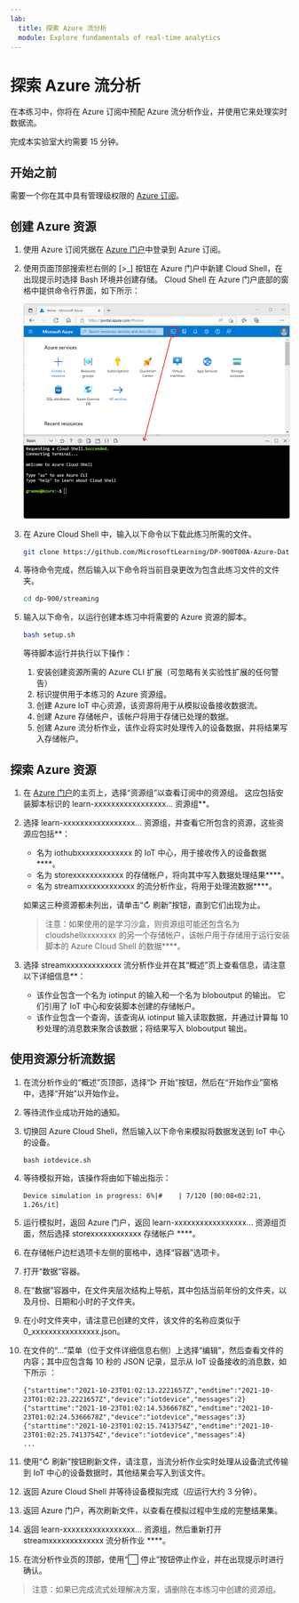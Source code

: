 ```yaml
---
lab:
  title: 探索 Azure 流分析
  module: Explore fundamentals of real-time analytics
---
```


# <a name="explore-azure-stream-analytics"></a>探索 Azure 流分析

在本练习中，你将在 Azure 订阅中预配 Azure 流分析作业，并使用它来处理实时数据流。

完成本实验室大约需要 15 分钟。

## <a name="before-you-start"></a>开始之前

需要一个你在其中具有管理级权限的 [Azure 订阅](https://azure.microsoft.com/free)。

## <a name="create-azure-resources"></a>创建 Azure 资源

1. 使用 Azure 订阅凭据在 [Azure 门户](https://portal.azure.com)中登录到 Azure 订阅。

1. 使用页面顶部搜索栏右侧的 [\>_] 按钮在 Azure 门户中新建 Cloud Shell，在出现提示时选择 Bash 环境并创建存储。 Cloud Shell 在 Azure 门户底部的窗格中提供命令行界面，如下所示：

    ![具有 Cloud Shell 窗格的 Azure 门户](./images/cloud-shell.png)

1. 在 Azure Cloud Shell 中，输入以下命令以下载此练习所需的文件。

    ```bash
    git clone https://github.com/MicrosoftLearning/DP-900T00A-Azure-Data-Fundamentals dp-900
    ```

1. 等待命令完成，然后输入以下命令将当前目录更改为包含此练习文件的文件夹。

    ```bash
    cd dp-900/streaming
    ```

1. 输入以下命令，以运行创建本练习中将需要的 Azure 资源的脚本。

    ```bash
    bash setup.sh
    ```

    等待脚本运行并执行以下操作：

    1. 安装创建资源所需的 Azure CLI 扩展（可忽略有关实验性扩展的任何警告）
    1. 标识提供用于本练习的 Azure 资源组。
    1. 创建 Azure IoT 中心资源，该资源将用于从模拟设备接收数据流。
    1. 创建 Azure 存储帐户，该帐户将用于存储已处理的数据。
    1. 创建 Azure 流分析作业，该作业将实时处理传入的设备数据，并将结果写入存储帐户。

## <a name="explore-the-azure-resources"></a>探索 Azure 资源

1. 在 [Azure 门户](https://portal.azure.com?azure-portal=true)的主页上，选择“资源组”以查看订阅中的资源组。 这应包括安装脚本标识的 learn-xxxxxxxxxxxxxxxxx... 资源组**。
2. 选择 learn-xxxxxxxxxxxxxxxxx... 资源组，并查看它所包含的资源，这些资源应包括**：
    - 名为 iothubxxxxxxxxxxxxx 的 IoT 中心，用于接收传入的设备数据****。
    - 名为 storexxxxxxxxxxxx 的存储帐户，将向其中写入数据处理结果****。
    - 名为 streamxxxxxxxxxxxxx 的流分析作业，将用于处理流数据****。

    如果这三种资源都未列出，请单击“&#8635; 刷新”按钮，直到它们出现为止。

    > 注意：如果使用的是学习沙盒，则资源组可能还包含名为 cloudshellxxxxxxxx 的另一个存储帐户，该帐户用于存储用于运行安装脚本的 Azure Cloud Shell 的数据****。 

3. 选择 streamxxxxxxxxxxxxx 流分析作业并在其“概述”页上查看信息，请注意以下详细信息**：
    - 该作业包含一个名为 iotinput 的输入和一个名为 bloboutput 的输出。 它们引用了 IoT 中心和安装脚本创建的存储帐户。
    - 该作业包含一个查询，该查询从 iotinput 输入读取数据，并通过计算每 10 秒处理的消息数来聚合该数据；将结果写入 bloboutput 输出。

## <a name="use-the-resources-to-analyze-streaming-data"></a>使用资源分析流数据

1. 在流分析作业的“概述”页顶部，选择“&#9655; 开始”按钮，然后在“开始作业”窗格中，选择“开始”以开始作业。
2. 等待流作业成功开始的通知。
3. 切换回 Azure Cloud Shell，然后输入以下命令来模拟将数据发送到 IoT 中心的设备。

    ```
    bash iotdevice.sh
    ```

4. 等待模拟开始，该操作将由如下输出指示：

    ```
    Device simulation in progress: 6%|#    | 7/120 [00:08<02:21, 1.26s/it]
    ```

5. 运行模拟时，返回 Azure 门户，返回 learn-xxxxxxxxxxxxxxxxx... 资源组页面，然后选择 storexxxxxxxxxxxx 存储帐户 ****。
6. 在存储帐户边栏选项卡左侧的窗格中，选择“容器”选项卡。
7. 打开“数据”容器。
8. 在“数据”容器中，在文件夹层次结构上导航，其中包括当前年份的文件夹，以及月份、日期和小时的子文件夹。
9. 在小时文件夹中，请注意已创建的文件，该文件的名称应类似于 0_xxxxxxxxxxxxxxxx.json。
10. 在文件的“...”菜单（位于文件详细信息右侧）上选择“编辑”，然后查看文件的内容；其中应包含每 10 秒的 JSON 记录，显示从 IoT 设备接收的消息数，如下所示 ：

    ```
    {"starttime":"2021-10-23T01:02:13.2221657Z","endtime":"2021-10-23T01:02:23.2221657Z","device":"iotdevice","messages":2}
    {"starttime":"2021-10-23T01:02:14.5366678Z","endtime":"2021-10-23T01:02:24.5366678Z","device":"iotdevice","messages":3}
    {"starttime":"2021-10-23T01:02:15.7413754Z","endtime":"2021-10-23T01:02:25.7413754Z","device":"iotdevice","messages":4}
    ...
    ```

11. 使用“&#8635; 刷新”按钮刷新文件，请注意，当流分析作业实时处理从设备流式传输到 IoT 中心的设备数据时，其他结果会写入到该文件。
12. 返回 Azure Cloud Shell 并等待设备模拟完成（应运行大约 3 分钟）。
13. 返回 Azure 门户，再次刷新文件，以查看在模拟过程中生成的完整结果集。
14. 返回 learn-xxxxxxxxxxxxxxxxx... 资源组，然后重新打开 streamxxxxxxxxxxxxx 流分析作业 ****。
15. 在流分析作业页的顶部，使用“&#11036; 停止”按钮停止作业，并在出现提示时进行确认。

> 注意：如果已完成流式处理解决方案，请删除在本练习中创建的资源组。
